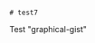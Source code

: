                                                                                                                                                                                                                                      # test7
Test "graphical-gist"